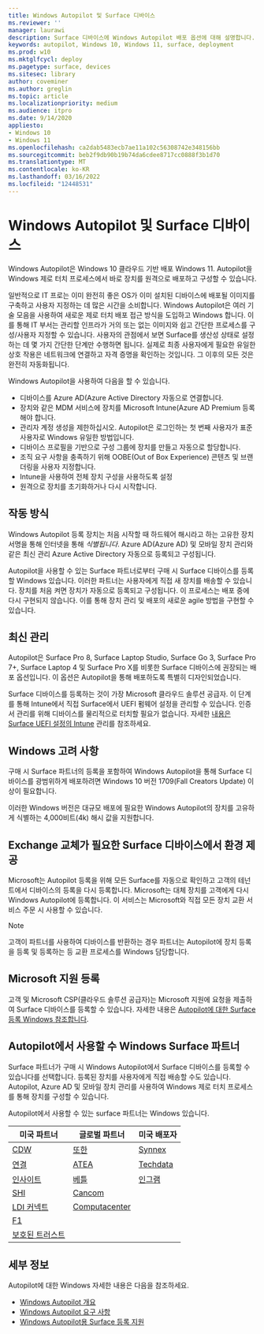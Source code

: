 ```yaml
---
title: Windows Autopilot 및 Surface 디바이스
ms.reviewer: ''
manager: laurawi
description: Surface 디바이스에 Windows Autopilot 배포 옵션에 대해 설명합니다.
keywords: autopilot, Windows 10, Windows 11, surface, deployment
ms.prod: w10
ms.mktglfcycl: deploy
ms.pagetype: surface, devices
ms.sitesec: library
author: coveminer
ms.author: greglin
ms.topic: article
ms.localizationpriority: medium
ms.audience: itpro
ms.date: 9/14/2020
appliesto:
- Windows 10
- Windows 11
ms.openlocfilehash: ca2dab5483ecb7ae11a102c56308742e348156bb
ms.sourcegitcommit: beb2f9db90b19b74da6cdee8717cc0888f3b1d70
ms.translationtype: MT
ms.contentlocale: ko-KR
ms.lasthandoff: 03/16/2022
ms.locfileid: "12448531"
---
```

# <a name="windows-autopilot-and-surface-devices"></a>Windows Autopilot 및 Surface 디바이스

Windows Autopilot은 Windows 10 클라우드 기반 배포 Windows 11. Autopilot을 Windows 제로 터치 프로세스에서 바로 장치를 원격으로 배포하고 구성할 수 있습니다.

일반적으로 IT 프로는 이미 완전히 좋은 OS가 이미 설치된 디바이스에 배포될 이미지를 구축하고 사용자 지정하는 데 많은 시간을 소비합니다. Windows Autopilot은 여러 기술 모음을 사용하여 새로운 제로 터치 배포 접근 방식을 도입하고 Windows 합니다. 이를 통해 IT 부서는 관리할 인프라가 거의 또는 없는 이미지와 쉽고 간단한 프로세스를 구성/사용자 지정할 수 있습니다. 사용자의 관점에서 보면 Surface를 생산성 상태로 설정하는 데 몇 가지 간단한 단계만 수행하면 됩니다. 실제로 최종 사용자에게 필요한 유일한 상호 작용은 네트워크에 연결하고 자격 증명을 확인하는 것입니다. 그 이후의 모든 것은 완전히 자동화됩니다.

Windows Autopilot을 사용하여 다음을 할 수 있습니다.

- 디바이스를 Azure AD(Azure Active Directory 자동으로 연결합니다.
- 장치와 같은 MDM 서비스에 장치를 Microsoft Intune(Azure AD Premium 등록해야 합니다.
- 관리자 계정 생성을 제한하십시오. Autopilot은 로그인하는 첫 번째 사용자가 표준 사용자로 Windows 유일한 방법입니다.
- 디바이스 프로필을 기반으로 구성 그룹에 장치를 만들고 자동으로 할당합니다.
- 조직 요구 사항을 충족하기 위해 OOBE(Out of Box Experience) 콘텐츠 및 브랜더링을 사용자 지정합니다.
- Intune을 사용하여 전체 장치 구성을 사용하도록 설정
- 원격으로 장치를 초기화하거나 다시 시작합니다.

## <a name="how-it-works"></a>작동 방식

Windows Autopilot 등록 장치는 처음 시작할 때 하드웨어 해시라고 하는 고유한 장치 서명을 통해 인터넷을 통해 *식별됩니다*. Azure AD(Azure AD) 및 모바일 장치 관리와 같은 최신 관리 Azure Active Directory 자동으로 등록되고 구성됩니다.

Autopilot을 사용할 수 있는 Surface 파트너로부터 구매 시 Surface 디바이스를 등록할 Windows 있습니다. 이러한 파트너는 사용자에게 직접 새 장치를 배송할 수 있습니다. 장치를 처음 켜면 장치가 자동으로 등록되고 구성됩니다. 이 프로세스는 배포 중에 다시 구현되지 않습니다. 이를 통해 장치 관리 및 배포의 새로운 agile 방법을 구현할 수 있습니다.

## <a name="modern-management"></a>최신 관리

Autopilot은 Surface Pro 8, Surface Laptop Studio, Surface Go 3, Surface Pro 7+, Surface Laptop 4 및 Surface Pro X를 비롯한 Surface 디바이스에 권장되는 배포 옵션입니다. 이 옵션은 Autopilot을 통해 배포하도록 특별히 디자인되었습니다.

 Surface 디바이스를 등록하는 것이 가장 Microsoft 클라우드 솔루션 공급자. 이 단계를 통해 Intune에서 직접 Surface에서 UEFI 펌웨어 설정을 관리할 수 있습니다. 인증서 관리를 위해 디바이스를 물리적으로 터치할 필요가 없습니다. 자세한 [내용은 Surface UEFI 설정의 Intune](surface-manage-dfci-guide.md) 관리를 참조하세요.

## <a name="windows-version-considerations"></a>Windows 고려 사항

구매 시 Surface 파트너의 등록을 포함하여 Windows Autopilot을 통해 Surface 디바이스를 광범위하게 배포하려면 Windows 10 버전 1709(Fall Creators Update) 이상이 필요합니다.

이러한 Windows 버전은 대규모 배포에 필요한 Windows Autopilot의 장치를 고유하게 식별하는 4,000비트(4k) 해시 값을 지원합니다.

## <a name="exchange-experience-on-surface-devices-in-need-of-repair-or-replacement"></a>Exchange 교체가 필요한 Surface 디바이스에서 환경 제공

Microsoft는 Autopilot 등록을 위해 모든 Surface를 자동으로 확인하고 고객의 테넌트에서 디바이스의 등록을 다시 등록합니다.  Microsoft는 대체 장치를 고객에게 다시 Windows Autopilot에 등록합니다. 이 서비스는 Microsoft와 직접 모든 장치 교환 서비스 주문 시 사용할 수 있습니다.

> [!NOTE]
> 고객이 파트너를 사용하여 디바이스를 반환하는 경우 파트너는 Autopilot에 장치 등록을 등록 및 등록하는 등 교환 프로세스를 Windows 담당합니다.

## <a name="microsoft-support-registration"></a>Microsoft 지원 등록

고객 및 Microsoft CSP(클라우드 솔루션 공급자)는 Microsoft 지원에 요청을 제출하여 Surface 디바이스를 등록할 수 있습니다. 자세한 내용은 [Autopilot에 대한 Surface 등록 Windows 참조합니다](surface-autopilot-registration-support.md).

## <a name="surface-partners-enabled-for-windows-autopilot"></a>Autopilot에서 사용할 수 Windows Surface 파트너

Surface 파트너가 구매 시 Windows Autopilot에서 Surface 디바이스를 등록할 수 있습니다를 선택합니다. 등록된 장치를 사용자에게 직접 배송할 수도 있습니다. Autopilot, Azure AD 및 모바일 장치 관리를 사용하여 Windows 제로 터치 프로세스를 통해 장치를 구성할 수 있습니다.

Autopilot에서 사용할 수 있는 surface 파트너는 Windows 있습니다.

| 미국 파트너 | 글로벌 파트너 | 미국 배포자 |
|--------------|---------------|-------------------|
|  [CDW](https://www.cdw.com/) |  [또한](https://www.also.com/ec/cms5/da_2800/2800-msportal/products-and-solutions/surface/surface-is-more/surface-and-wa/index.jsp) |  [Synnex](https://www.synnexcorp.com/us/microsoft/surface-autopilot/)  |
|  [연결](https://www.connection.com/brand/microsoft/microsoft-surface)   |  [ATEA](https://www.atea.com/) |  [Techdata](https://www.techdata.com/)  |
|  [인사이트](https://www.insight.com/en_US/buy/partner/microsoft/surface/windows-autopilot.html)  |  [베틀](https://www.bechtle.com/marken/microsoft/microsoft-windows-autopilot) |  [인그램](https://go.microsoft.com/fwlink/p/?LinkID=2128954)   |
|  [SHI](https://www.shi.com/Surface) |  [Cancom](https://www.cancom.de/) |    |
|  [LDI 커넥트](https://www.myldi.com/managed-it/)  |  [Computacenter](https://www.computacenter.com/uk) |    |
|  [F1](https://www.functiononeit.com/#empower)  |   |  |
|  [보호된 트러스트](https://go.microsoft.com/fwlink/p/?LinkID=2129005) | | |

## <a name="learn-more"></a>세부 정보

Autopilot에 대한 Windows 자세한 내용은 다음을 참조하세요.

- [Windows Autopilot 개요](/windows/deployment/windows-autopilot/windows-10-autopilot)
- [Windows Autopilot 요구 사항](/windows/deployment/windows-autopilot/windows-autopilot-requirements)
- [Windows Autopilot용 Surface 등록 지원](surface-autopilot-registration-support.md)

